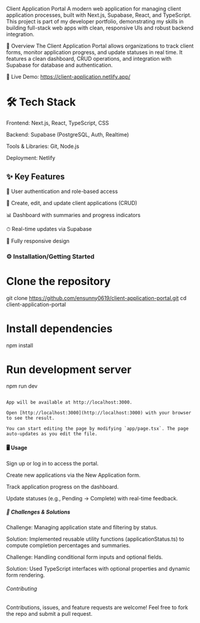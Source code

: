 Client Application Portal
A modern web application for managing client application processes, built with Next.js, Supabase, React, and TypeScript. This project is part of my developer portfolio, demonstrating my skills in building full-stack web apps with clean, responsive UIs and robust backend integration.

🚀 Overview
The Client Application Portal allows organizations to track client forms, monitor application progress, and update statuses in real time. It features a clean dashboard, CRUD operations, and integration with Supabase for database and authentication.

<!-- replace with actual screenshot or gif -->

🔗 Live Demo: https://client-application.netlify.app/



# 🛠 Tech Stack
Frontend: Next.js, React, TypeScript, CSS

Backend: Supabase (PostgreSQL, Auth, Realtime)

Tools & Libraries: Git, Node.js

Deployment: Netlify



## ✨ Key Features
🔐 User authentication and role-based access

📄 Create, edit, and update client applications (CRUD)

📊 Dashboard with summaries and progress indicators

⏱ Real-time updates via Supabase

📱 Fully responsive design



### ⚙️ Installation/Getting Started

# Clone the repository
git clone https://github.com/ensunny0619/client-application-portal.git
cd client-application-portal

# Install dependencies
npm install

# Run development server
npm run dev

```

App will be available at http://localhost:3000.

Open [http://localhost:3000](http://localhost:3000) with your browser to see the result.

You can start editing the page by modifying `app/page.tsx`. The page auto-updates as you edit the file.

```



#### 🖥 Usage
Sign up or log in to access the portal.

Create new applications via the New Application form.

Track application progress on the dashboard.

Update statuses (e.g., Pending → Complete) with real-time feedback.




##### 🧩 Challenges & Solutions
Challenge: Managing application state and filtering by status.

Solution: Implemented reusable utility functions (applicationStatus.ts) to compute completion percentages and summaries.

Challenge: Handling conditional form inputs and optional fields.

Solution: Used TypeScript interfaces with optional properties and dynamic form rendering.



######  Contributing
Contributions, issues, and feature requests are welcome!
Feel free to fork the repo and submit a pull request.

